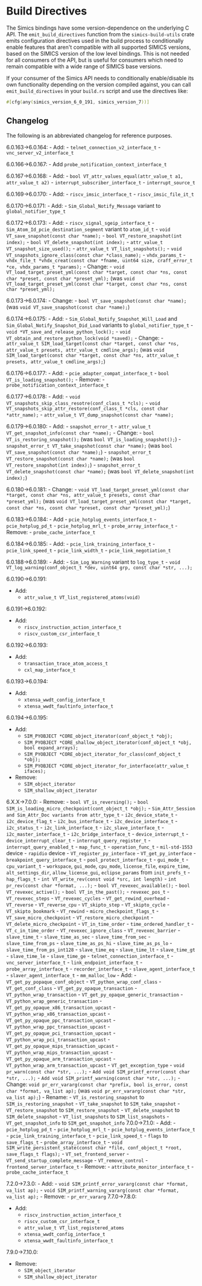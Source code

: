 # Build Directives

The Simics bindings have some version-dependence on the underlying C API. The
`emit_build_directives` function from the `simics-build-utils` crate emits configuration
directives used in the build process to conditionally enable features that aren't
compatible with all supported SIMICS versions, based on the SIMICS version of the low
level bindings. This is not needed for all consumers of the API, but is useful for
consumers which need to remain compatible with a wide range of SIMICS base versions.

If your consumer of the Simics API needs to conditionally enable/disable its own
functionality depending on the version compiled against, you can call
`emit_build_directives` in your `build.rs` script and use the directives like:

```rust
#[cfg(any(simics_version_6_0_191, simics_version_7))]
```

## Changelog

The following is an abbreviated changelog for reference purposes.

6.0.163->6.0.164:
    - Add:
      -  `telnet_connection_v2_interface_t`
      - `vnc_server_v2_interface_t`

6.0.166->6.0.167:
    - Add `probe_notification_context_interface_t`

6.0.167->6.0.168:
    - Add:
      - `bool VT_attr_values_equal(attr_value_t a1, attr_value_t a2)`
      - `interrupt_subscriber_interface_t`
      - `interrupt_source_t`

6.0.169->6.0.170:
    - Add:
      - `riscv_imsic_interface_t`
      - `riscv_imsic_file_it_t`

6.0.170->6.0.171:
    - Add:
      - `Sim_Global_Notify_Message` variant to `global_notifier_type_t`

6.0.172->6.0.173:
    - Add:
      - `riscv_signal_sgeip_interface_t`
      - `Sim_Atom_Id_pcie_destination_segment` variant to `atom_id_t`
        - `void VT_save_snapshot(const char *name);`
        - `bool VT_restore_snapshot(int index);`
        - `bool VT_delete_snapshot(int index);`
        - `attr_value_t VT_snapshot_size_used();`
        - `attr_value_t VT_list_snapshots();`
        - `void VT_snapshots_ignore_class(const char *class_name);`
        - `vhdx_params_t`
        - `vhdx_file_t *vhdx_creat(const char *fname, uint64 size, craff_error_t *ce,
        vhdx_params_t *params);`
    - Change:
        - `void VT_load_target_preset_yml(const char *target, const char *ns, const char
        *preset, const char *preset_yml);` (was `void VT_load_target_preset_yml(const
        char *target, const char *ns, const char *preset_yml);`

6.0.173->6.0.174:
    - Change:
      - `bool VT_save_snapshot(const char *name);` (was `void VT_save_snapshot(const
      char *name);`)

6.0.174->6.0.175:
    - Add:
        - `Sim_Global_Notify_Snapshot_Will_Load` and
        `Sim_Global_Notify_Snapshot_Did_Load` variants to `global_notifier_type_t`
        - `void *VT_save_and_release_python_lock();`
        - `void VT_obtain_and_restore_python_lock(void *saved);`
    - Change:
      - `attr_value_t SIM_load_target(const char *target, const char *ns, attr_value_t
      presets, attr_value_t cmdline_args);` (was `void SIM_load_target(const char
      *target, const char *ns, attr_value_t presets, attr_value_t cmdline_args);`)

6.0.176->6.0.177:
    - Add:
        - `pcie_adapter_compat_interface_t`
        - `bool VT_is_loading_snapshot();`
    - Remove:
      - `probe_notification_context_interface_t`

6.0.177->6.0.178:
    - Add:
      - `void VT_snapshots_skip_class_resotre(conf_class_t *cls);`
      - `void VT_snapshots_skip_attr_restore(conf_class_t *cls, const char *attr_name);`
      - `attr_value_t VT_dump_snapshot(const char *name);`

6.0.179->6.0.180:
    - Add:
      - `snapshot_error_t`
      - `attr_value_t VT_get_snapshot_info(const char *name);`
    - Change:
        - `bool VT_is_restoring_snapshot();` (was `bool VT_is_loading_snapshot();`)
        - `snapshot_error_t VT_take_snapshot(const char *name);` (was `bool
        VT_save_snapshot(const char *name);`)
        - `snapshot_error_t VT_restore_snapshot(const char *name);` (was `bool
        VT_restore_snapshot(int index);`)
        - `snapshot_error_t VT_delete_snapshot(const char *name);` (was `bool
        VT_delete_snapshot(int index);`)

6.0.180->6.0.181:
    - Change:
      - `void VT_load_target_preset_yml(const char *target, const char *ns, attr_value_t
      presets, const char *preset_yml);` (was `void VT_load_target_preset_yml(const char
      *target, const char *ns, cosnt char *preset, const char *preset_yml);`)

6.0.183->6.0.184:
    - Add
      - `pcie_hotplug_events_interface_t`
      - `pcie_hotplug_pd_t`
      - `pcie_hotplug_mrl_t`
      - `probe_array_interface_t`
    - Remove:
      - `probe_cache_interface_t`

6.0.184->6.0.185:
    - Add:
      - `pcie_link_training_interface_t`
      - `pcie_link_speed_t`
      - `pcie_link_width_t`
      - `pcie_link_negotiation_t`

6.0.188->6.0.189:
    - Add:
      - `Sim_Log_Warning` variant to `log_type_t`
      - `void VT_log_warning(conf_object_t *dev, uint64 grp, const char *str, ...);`

6.0.190->6.0.191:
  - Add:
    - `attr_value_t VT_list_registered_atoms(void)`

6.0.191->6.0.192:
  - Add:
    - `riscv_instruction_action_interface_t`
    - `riscv_custom_csr_interface_t`

6.0.192->6.0.193:
  - Add:
    - `transaction_trace_atom_access_t`
    - `cxl_map_interface_t`

6.0.193->6.0.194:
  - Add:
    - `xtensa_wwdt_config_interface_t`
    - `xtensa_wwdt_faultinfo_interface_t`

6.0.194->6.0.195:
  - Add:
    - `SIM_PYOBJECT *CORE_object_iterator(conf_object_t *obj);`
    - `SIM_PYOBJECT *CORE_shallow_object_iterator(conf_object_t *obj, bool expand_arrays);`
    - `SIM_PYOBJECT *CORE_object_iterator_for_class(conf_object_t *obj);`
    - `SIM_PYOBJECT *CORE_object_iterator_for_interface(attr_value_t ifaces);`
  - Remove:
    - `SIM_object_iterator`
    - `SIM_shallow_object_iterator`

6.X.X->7.0.0:
    - Remove:
        - `bool VT_is_reversing();`
        - `bool SIM_is_loading_micro_checkpoint(cont_object_t *obj);`
        - `Sim_Attr_Session and Sim_Attr_Doc variants from attr_type_t`
        - `i2c_device_state_t`
        - `i2c_device_flag_t`
        - `i2c_bus_interface_t`
        - `i2c_device_interface_t`
        - `i2c_status_t`
        - `i2c_link_interface_t`
        - `i2c_slave_interface_t`
        - `i2c_master_interface_t`
        - `i2c_bridge_interface_t`
        - `device_interrupt_t`
        - `device_interrupt_clear_t`
        - `interrupt_query_register_t`
        - `interrupt_query_enabled_t`
        - `map_func_t`
        - `operation_func_t`
        - `mil-std-1553` device
        - `rapidio` device
        - `VT_register_py_interface`
        - `VT_get_py_interface`
        - `breakpoint_query_interface_t`
        - `pool_protect_interface_t`
        - `gui_mode_t`
        - `cpu_variant_t`
        - `workspace`, `gui_mode`, `cpu_mode`, `license_file`, `expire_time`,
        `alt_settings_dir`, `allow_license_gui`, `eclipse_params` from `init_prefs_t`
        - `hap_flags_t`
        - `int VT_write_rev(const void *src, int length)`
        - `int pr_rev(const char *format, ...);`
        - `bool VT_revexec_available();`
        - `bool VT_revexec_active();`
        - `bool VT_in_the_past();`
        - `revexec_pos_t`
        - `VT_revexec_steps`
        - `VT_revexec_cycles`
        - `VT_get_rewind_overhead`
        - `VT_reverse`
        - `VT_reverse_cpu`
        - `VT_skipto_step`
        - `VT_skipto_cycle`
        - `VT_skipto_bookmark`
        - `VT_rewind`
        - `micro_checkpoint_flags_t`
        - `VT_save_micro_checkpoint`
        - `VT_restore_micro_checkpoint`
        - `VT_delete_micro_checkpoint`
        - `VT_in_time_order`
        - `time_ordered_handler_t`
        - `VT_c_in_time_order`
        - `VT_revexec_ignore_class`
        - `VT_revexec_barrier`
        - `slave_time_t`
        - `slave_time_as_sec`
        - `slave_time_from_sec`
        - `slave_time_from_ps`
        - `slave_time_as_ps_hi`
        - `slave_time_as_ps_lo`
        - `slave_time_from_ps_int128`
        - `slave_time_eq`
        - `slave_time_lt`
        - `slave_time_gt`
        - `slave_time_le`
        - `slave_time_ge`
        - `telnet_connection_interface_t`
        - `vnc_server_interface_t`
        - `link_endpoint_interface_t`
        - `probe_array_interface_t`
        - `recorder_interface_t`
        - `slave_agent_interface_t`
        - `slaver_agent_interface_t`
        - `mm_malloc_low`
    - Add:
        - `VT_get_py_popaque_conf_object`
        - `VT_python_wrap_conf_class`
        - `VT_get_conf_class`
        - `VT_get_py_opaque_transaction`
        - `VT_python_wrap_transaction`
        - `VT_get_py_opaque_generic_transaction`
        - `VT_python_wrap_generic_transaction`
        - `VT_get_py_opaque_x86_transaction_upcast`
        - `VT_python_wrap_x86_transaction_upcast`
        - `VT_get_py_opaque_ppc_transaction_upcast`
        - `VT_python_wrap_ppc_transaction_upcast`
        - `VT_get_py_opaque_pci_transaction_upcast`
        - `VT_python_wrap_pci_transaction_upcast`
        - `VT_get_py_opaque_mips_transaction_upcast`
        - `VT_python_wrap_mips_transaction_upcast`
        - `VT_get_py_opaque_arm_transaction_upcast`
        - `VT_python_wrap_arm_transaction_upcast`
        - `VT_get_exception_type`
        - `void pr_warn(const char *str, ...);`
        - `Add void SIM_printf_error(const char *str, ...);`
        - `Add void SIM_printf_warning(const char *str, ...);`
    - Change:
        `void pr_err_vararg(const char *prefix, bool is_error, const char *format,
        va_list ap);` (was `void pr_err_vararg(const char *str, va_list ap);`)
    - Rename:
        - `VT_is_restoring_snapshot` to `SIM_is_restoring_snapshot`
        - `VT_take_snapshot` to `SIM_take_snapshot`
        - `VT_restore_snapshot` to `SIM_restore_snapshot`
        - `VT_delete_snapshot` to `SIM_delete_snapshot`
        - `VT_list_snapshots` to `SIM_list_snapshots`
        - `VT_get_snapshot_info` to `SIM_get_snapshot_info`
7.0.0->7.1.0:
    - Add:
      - `pcie_hotplug_pd_t`
      - `pcie_hotplug_mrl_t`
      - `pcie_hotplug_events_interface_t`
      - `pcie_link_training_interface_t`
      - `pcie_link_speed_t`
      - `flags` to `save_flags_t`
      - `probe_array_interface_t`
      - `void SIM_write_persistent_state(const char *file, conf_object_t *root,
      save_flags_t flags);`
      - `VT_set_frontend_server`
      - `VT_send_startup_complete_message`
      - `VT_remove_control`
      - `frontend_server_interface_t`
    - Remove:
      -  `attribute_monitor_interface_t`
      - `probe_cache_interface_t`

7.2.0->7.3.0:
    - Add:
      - `void SIM_printf_error_vararg(const char *format, va_list ap);`
      - `void SIM_printf_warning_vararg(const char *format, va_list ap);`
    - Remove:
      - `pr_err_vararg`
7.7.0->7.8.0:
  - Add:
    - `riscv_instruction_action_interface_t`
    - `riscv_custom_csr_interface_t`
    - `attr_value_t VT_list_registered_atoms`
    - `xtensa_wwdt_config_interface_t`
    - `xtensa_wwdt_faultinfo_interface_t`

7.9.0->7.10.0:
  - Remove:
    - `SIM_object_iterator`
    - `SIM_shallow_object_iterator`